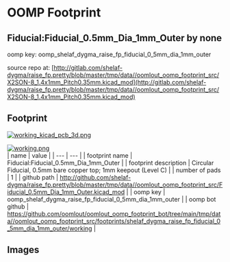 # OOMP Footprint  
## Fiducial:Fiducial_0.5mm_Dia_1mm_Outer  by none  
  
oomp key: oomp_shelaf_dygma_raise_fp_fiducial_0_5mm_dia_1mm_outer  
  
source repo at: [http://gitlab.com/shelaf-dygma/raise_fp.pretty/blob/master/tmp/data//oomlout_oomp_footprint_src/X2SON-8_1.4x1mm_Pitch0.35mm.kicad_mod](http://gitlab.com/shelaf-dygma/raise_fp.pretty/blob/master/tmp/data//oomlout_oomp_footprint_src/X2SON-8_1.4x1mm_Pitch0.35mm.kicad_mod)  
## Footprint  
  
[![working_kicad_pcb_3d.png](working_kicad_pcb_3d_600.png)](working_kicad_pcb_3d.png)  
  
[![working.png](working_600.png)](working.png)  
| name | value | 
| --- | --- | 
| footprint name | Fiducial:Fiducial_0.5mm_Dia_1mm_Outer | 
| footprint description | Circular Fiducial, 0.5mm bare copper top; 1mm keepout (Level C) | 
| number of pads | 1 | 
| github path | http://github.com/shelaf-dygma/raise_fp.pretty/blob/master/tmp/data//oomlout_oomp_footprint_src/Fiducial_0.5mm_Dia_1mm_Outer.kicad_mod | 
| oomp key | oomp_shelaf_dygma_raise_fp_fiducial_0_5mm_dia_1mm_outer | 
| oomp bot github | https://github.com/oomlout/oomlout_oomp_footprint_bot/tree/main/tmp/data//oomlout_oomp_footprint_src/footprints/shelaf_dygma_raise_fp_fiducial_0_5mm_dia_1mm_outer/working | 
## Images  
